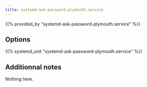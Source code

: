 ```yaml
---
title: systemd-ask-password-plymouth.service
---
```


{{% provided_by "systemd-ask-password-plymouth.service" %}}

## Options

{{% systemd_unit "systemd-ask-password-plymouth.service" %}}

## Additionnal notes

Nothing here.
